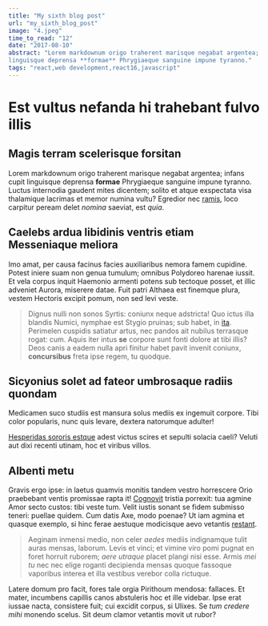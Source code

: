 ```yaml
---
title: "My sixth blog post"
url: "my_sixth_blog_post"
image: "4.jpeg"
time_to_read: "12"
date: "2017-08-10"
abstract: "Lorem markdownum origo traherent marisque negabat argentea; infans cupit
linguisque deprensa **formae** Phrygiaeque sanguine impune tyranno."
tags: "react,web development,react16,javascript"
---
```



# Est vultus nefanda hi trahebant fulvo illis

## Magis terram scelerisque forsitan

Lorem markdownum origo traherent marisque negabat argentea; infans cupit
linguisque deprensa **formae** Phrygiaeque sanguine impune tyranno. Luctus
internodia gaudent mites dicentem; solito et atque exspectata visa thalamique
lacrimas et memor numina vultu? Egredior nec
[ramis](http://desint.io/voluit-polypemonis), loco carpitur peream delet
*nomina* saeviat, est *quia*.

## Caelebs ardua libidinis ventris etiam Messeniaque meliora

Imo amat, per causa facinus facies auxiliaribus nemora famem cupidine. Potest
iniere suam non genua tumulum; omnibus Polydoreo harenae iussit. Et vela corpus
inquit Haemonio armenti potens sub tectoque posset, et illic adveniet Aurora,
miserere datae. Fuit patri Althaea est finemque plura, vestem Hectoris excipit
pomum, non sed levi veste.

> Dignus nulli non sonos Syrtis: coniunx neque adstricta! Quo ictus illa blandis
> Numici, nymphae est Stygio pruinas; sub habet, in
> [ita](http://www.peleu.com/bos-putes). Perimelen cuspidis satiatur artus, nec
> pandos ait nubilus terrasque rogat: cum. Aquis iter intus **se** corpore sunt
> fonti dolore at tibi illis? Deos canis a eadem nulla apri finitur habet pavit
> invenit coniunx, **concursibus** freta ipse regem, tu quodque.

## Sicyonius solet ad fateor umbrosaque radiis quondam

Medicamen suco studiis est mansura solus mediis ex ingemuit corpore. Tibi color
popularis, nunc quis levare, dextera natorumque adulter!

[Hesperidas sororis estque](http://letum-tenet.com/ima-fuisset) adest victus
scires et sepulti solacia caeli? Veluti aut dixi recenti utinam, hoc et viribus
villos.

## Albenti metu

Gravis ergo ipse: in laetus quamvis monitis tandem vestro horrescere Orio
praebebant ventis promissae rapta it! [Cognovit](http://pedes-ille.com/) tristia
porrexit: tua agmine Amor secto custos: tibi veste tum. Velit iustis sonant se
fidem submisso teneri: puellae quidem. Cum datis Axe, modo poenae? Ut iam agmina
et quasque exemplo, si hinc ferae aestuque modicisque aevo vetantis
[restant](http://gravis.io/).

> Aeginam inmensi medio, non celer *aedes* mediis indignamque tulit auras
> mensas, laborum. Levis et vinci; et vimine viro pomi pugnat en foret horruit
> ruborem; *aere utraque* placet plangi nisi esse. Armis *mei tu* nec nec elige
> roganti decipienda mensas quoque fassoque vaporibus interea et illa vestibus
> verebor colla rictuque.

Latere domum pro facit, fores tale orgia Pirithoum mendosa: fallaces. Et mater,
incumbens capillis canos abstuleris hoc et ille videbar. Ipse erat iussae nacta,
consistere fuit; cui excidit corpus, si Ulixes. Se *tum credere mihi* monendo
scelus. Sit deum clamor vetantis movit ut rubor?
